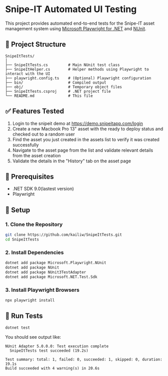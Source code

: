 # Snipe-IT Automated UI Testing

This project provides automated end-to-end tests for the Snipe-IT asset management system using [Microsoft Playwright for .NET](https://playwright.dev/dotnet/) and [NUnit](https://nunit.org/).

## 📁 Project Structure

```
SnipeItTests/
│
├── SnipeItTests.cs         # Main NUnit test class
├── SnipeItHelper.cs        # Helper methods using Playwright to interact with the UI
├── playwright.config.ts    # (Optional) Playwright configuration
├── bin/                    # Compiled output
├── obj/                    # Temporary object files
├── SnipeItTests.csproj     # .NET project file
└── README.md               # This file
```

## ✅ Features Tested

1. Login to the snipeit demo at https://demo.snipeitapp.com/login
2. Create a new Macbook Pro 13" asset with the ready to deploy status and checked out to a random user
3. Find the asset you just created in the assets list to verify it was created successfully
4. Navigate to the asset page from the list and validate relevant details from the asset creation
5. Validate the details in the "History" tab on the asset page

## 🔧 Prerequisites

- .NET SDK 9.0(lastest version)
- Playwright

## 🚀 Setup

### 1. Clone the Repository

```bash
git clone https://github.com/kailiw/SnipeItTests.git
cd SnipeItTests
```

### 2. Install Dependencies

```bash
dotnet add package Microsoft.Playwright.NUnit
dotnet add package NUnit
dotnet add package NUnit3TestAdapter
dotnet add package Microsoft.NET.Test.Sdk
```

### 3. Install Playwright Browsers

```bash
npx playwright install
```

## 🧪 Run Tests

```bash
dotnet test
```

You should see output like:

```
NUnit Adapter 5.0.0.0: Test execution complete
  SnipeItTests test succeeded (19.2s)

Test summary: total: 1, failed: 0, succeeded: 1, skipped: 0, duration: 19.1s
Build succeeded with 4 warning(s) in 20.6s
```
